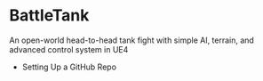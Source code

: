 # BattleTank
An open-world head-to-head tank fight with simple AI, terrain, and advanced control system in UE4

 * Setting Up a GitHub Repo